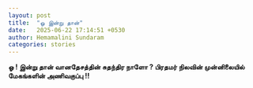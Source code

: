 ```yaml
---
layout: post
title:  "ஓ இன்று தான்"
date:   2025-06-22 17:14:51 +0530
author: Hemamalini Sundaram
categories: stories
---
```


**ஓ ! இன்று தான் வானதேசத்தின் சுதந்திர நாளோ ? பிரதமர் நிலவின் முன்னிலையில்
மேகங்களின் அணிவகுப்பு !!**
